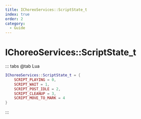 ```yaml
---
title: IChoreoServices::ScriptState_t
index: true
order: 2
category:
  - Guide
---
```


# IChoreoServices::ScriptState_t
::: tabs
@tab Lua
```lua
IChoreoServices::ScriptState_t = {
    SCRIPT_PLAYING = 0,
    SCRIPT_WAIT = 1,
    SCRIPT_POST_IDLE = 2,
    SCRIPT_CLEANUP = 3,
    SCRIPT_MOVE_TO_MARK = 4
}
```
:::